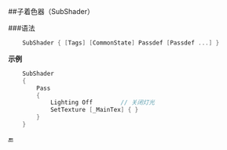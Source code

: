 ##子着色器（SubShader）

###语法
```csharp
    SubShader { [Tags] [CommonState] Passdef [Passdef ...] }
```


**示例**
```csharp
    SubShader
    {
        Pass 
        {
            Lighting Off        // 关闭灯光
            SetTexture [_MainTex] { }
        }
    }
```



🔚



















